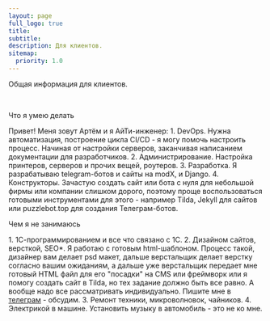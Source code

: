 ```yaml
---
layout: page
full_logo: true
title: 
subtitle: 
description: Для клиентов. 
sitemap:
  priority: 1.0
---
```

<p id="describe-text">Общая информация для клиентов.</p>
<br>
<p id="describe-text">Что я умею делать</p>
Привет! Меня зовут Артём и я АйТи-инженер: 
1. DevOps. Нужна автоматизация, построение цикла CI/CD - я могу помочь настроить процесс. Начиная от настройки серверов, заканчивая написанием документации для разработчиков. 
2. Администрирование. Настройка принтеров, серверов и прочих вещей, роутеров. 
3. Разработка. Я разрабатываю telegram-ботов и сайты на modX, и Django.
4. Конструкторы. Зачастую создать сайт или бота с нуля для небольшой фирмы или компании слишком дорого, поэтому проще воспользоваться готовыми инструментами для этого - например Tilda, Jekyll для сайтов или puzzlebot.top для создания Телеграм-ботов. 

<p id="describe-text">Чем я не занимаюсь</p>
1. 1С-программированием и все что связано с 1С. 
2. Дизайном сайтов, версткой, SEO*. Я работаю с готовым html-шаблоном. Процесс такой, дизайнер вам делает psd макет, дальше верстальщик делает верстку согласно вашим ожиданиям, а дальше уже верстальщик передает мне готовый HTML файл для его "посадки" на CMS или фреймворк или я помогу создать сайт в Tilda, но тех задание должно быть все равно. А вообще надо все рассматривать индивидуально. Пишите мне в <a href="https://t.me/artrails">телеграм</a> - обсудим.
3. Ремонт техники, микроволновок, чайников. 
4. Электрикой в машине. Установить музыку в автомобиль - это не ко мне.


<br>
<br>
<br>
<br>
<br>
<br>
<br>
